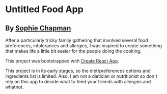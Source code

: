 # Untitled Food App
## By [Sophie Chapman](https://twitter.com/sophiecantype)

After a particularly tricky family gathering that involved several food preferences, intolerances and allergies, I was inspired to create something that makes life a little bit easier for the people doing the cooking.

This project was bootstrapped with [Create React App](https://github.com/facebook/create-react-app).

This project is in its early stages, so the diet/preferences options and ingredients list is limited. Also, I am not a dietician or nutritionist so don't rely on this app to decide what to feed your friends with allergies and whatnot.

